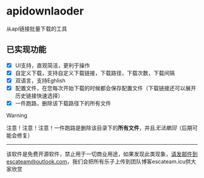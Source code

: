 # apidownlaoder
从api链接批量下载的工具
## 已实现功能
- [x] UI支持，直观简洁，更利于操作
- [x] 自定义下载，支持自定义下载链接，下载路径，下载次数，下载间隔
- [x] 双语言，支持Eghlish
- [x] 配置文件，在您每次开始下载的时候都会保存配置文件（下载链接还可以展开历史链接快速选择）
- [x] 一件跑路，删除该下载路径下的所有文件

> [!warning]
> 注意！注意！注意！一件跑路是删除该目录下的**所有文件**，并且*无法撤回*（后期可能会修复）
------------------------------------------------------------------------------------------------
该软件是免费开源软件，禁止用于一切商业用途，如果发现此类现象，请发邮件到escateam@outlook.com，我们会把所有乐子上传到团队博客escateam.icu供大家欣赏
